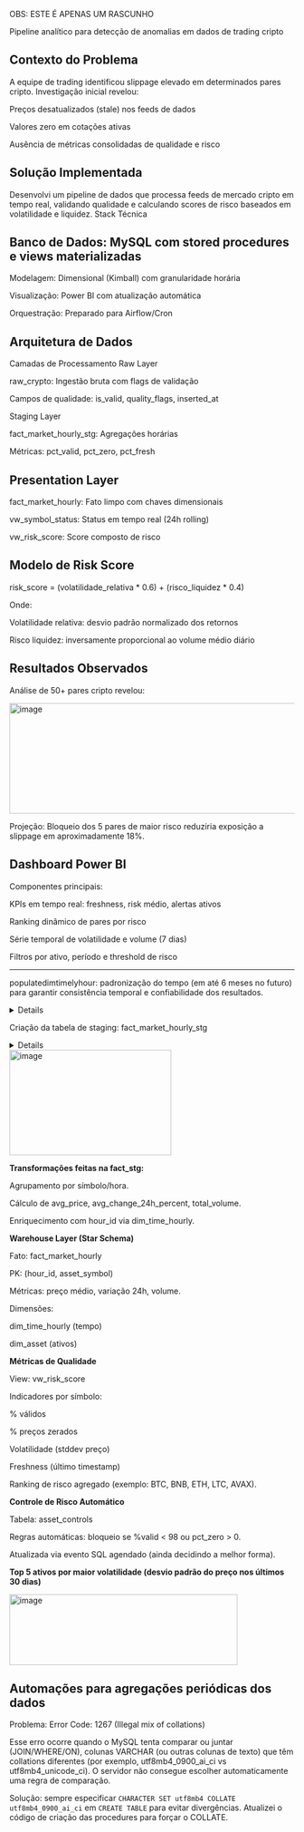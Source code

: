 OBS: ESTE É APENAS UM RASCUNHO

Pipeline analítico para detecção de anomalias em dados de trading cripto

## Contexto do Problema
A equipe de trading identificou slippage elevado em determinados pares cripto. Investigação inicial revelou:

Preços desatualizados (stale) nos feeds de dados

Valores zero em cotações ativas

Ausência de métricas consolidadas de qualidade e risco

## Solução Implementada
Desenvolvi um pipeline de dados que processa feeds de mercado cripto em tempo real, validando qualidade e calculando scores de risco baseados em volatilidade e liquidez.
Stack Técnica

## Banco de Dados: MySQL com stored procedures e views materializadas
Modelagem: Dimensional (Kimball) com granularidade horária

Visualização: Power BI com atualização automática

Orquestração: Preparado para Airflow/Cron

## Arquitetura de Dados
Camadas de Processamento
Raw Layer

raw_crypto: Ingestão bruta com flags de validação

Campos de qualidade: is_valid, quality_flags, inserted_at

Staging Layer

fact_market_hourly_stg: Agregações horárias

Métricas: pct_valid, pct_zero, pct_fresh

## Presentation Layer

fact_market_hourly: Fato limpo com chaves dimensionais

vw_symbol_status: Status em tempo real (24h rolling)

vw_risk_score: Score composto de risco

## Modelo de Risk Score

risk_score = (volatilidade_relativa * 0.6) + (risco_liquidez * 0.4)

Onde:

Volatilidade relativa: desvio padrão normalizado dos retornos

Risco liquidez: inversamente proporcional ao volume médio diário

## Resultados Observados

Análise de 50+ pares cripto revelou:

<img width="879" height="195" alt="image" src="https://github.com/user-attachments/assets/91c92f46-bb4b-437e-8620-763d7dbdb48b" />


Projeção: Bloqueio dos 5 pares de maior risco reduziria exposição a slippage em aproximadamente 18%.

## Dashboard Power BI

Componentes principais:

KPIs em tempo real: freshness, risk médio, alertas ativos

Ranking dinâmico de pares por risco

Série temporal de volatilidade e volume (7 dias)

Filtros por ativo, período e threshold de risco

---------------------------------------------------------------------
populatedimtimelyhour: padronização do tempo (em até 6 meses no futuro) para garantir consistência temporal e confiabilidade dos resultados.

<details>

  ```
CREATE DEFINER=`Acelino`@`%` PROCEDURE `PopulateDimTimeHourly`()
BEGIN
    DECLARE start_dt DATETIME DEFAULT '2023-01-01 00:00:00';
    DECLARE end_dt DATETIME DEFAULT DATE_ADD(NOW(), INTERVAL 6 MONTH);
    DECLARE total_hours INT DEFAULT 0;

    SET total_hours = TIMESTAMPDIFF(HOUR, start_dt, end_dt);

    /* 
      Gera 0..total_hours usando cross-join de 5 dígitos (10^5 = 100000 valores).
      Ajuste número de níveis se precisar de >100k horas.
    */
    INSERT IGNORE INTO dim_time_hourly (
        hour_id, full_date, year, quarter, month, day, day_of_week, hour,
        is_weekend, is_month_end, is_quarter_end
    )
    SELECT
        CAST(DATE_FORMAT(DATE_ADD(start_dt, INTERVAL n HOUR), '%Y%m%d%H') AS UNSIGNED) AS hour_id,
        DATE(DATE_ADD(start_dt, INTERVAL n HOUR)) AS full_date,
        YEAR(DATE_ADD(start_dt, INTERVAL n HOUR)) AS year,
        QUARTER(DATE_ADD(start_dt, INTERVAL n HOUR)) AS quarter,
        MONTH(DATE_ADD(start_dt, INTERVAL n HOUR)) AS month,
        DAY(DATE_ADD(start_dt, INTERVAL n HOUR)) AS day,
        (WEEKDAY(DATE_ADD(start_dt, INTERVAL n HOUR)) + 1) AS day_of_week,  -- 1=Mon .. 7=Sun
        HOUR(DATE_ADD(start_dt, INTERVAL n HOUR)) AS hour,
        ((WEEKDAY(DATE_ADD(start_dt, INTERVAL n HOUR)) + 1) IN (6,7)) AS is_weekend, -- 6=Sat,7=Sun
        (DAY(DATE_ADD(start_dt, INTERVAL n HOUR)) = DAY(LAST_DAY(DATE_ADD(start_dt, INTERVAL n HOUR)))) AS is_month_end,
        (MONTH(DATE_ADD(start_dt, INTERVAL n HOUR)) IN (3,6,9,12) AND DAY(DATE_ADD(start_dt, INTERVAL n HOUR)) = DAY(LAST_DAY(DATE_ADD(start_dt, INTERVAL n HOUR)))) AS is_quarter_end
    FROM (
        SELECT (a.n + b.n*10 + c.n*100 + d.n*1000 + e.n*10000) AS n
        FROM (SELECT 0 AS n UNION ALL SELECT 1 UNION ALL SELECT 2 UNION ALL SELECT 3 UNION ALL SELECT 4 UNION ALL SELECT 5 UNION ALL SELECT 6 UNION ALL SELECT 7 UNION ALL SELECT 8 UNION ALL SELECT 9) a,
             (SELECT 0 AS n UNION ALL SELECT 1 UNION ALL SELECT 2 UNION ALL SELECT 3 UNION ALL SELECT 4 UNION ALL SELECT 5 UNION ALL SELECT 6 UNION ALL SELECT 7 UNION ALL SELECT 8 UNION ALL SELECT 9) b,
             (SELECT 0 AS n UNION ALL SELECT 1 UNION ALL SELECT 2 UNION ALL SELECT 3 UNION ALL SELECT 4 UNION ALL SELECT 5 UNION ALL SELECT 6 UNION ALL SELECT 7 UNION ALL SELECT 8 UNION ALL SELECT 9) c,
             (SELECT 0 AS n UNION ALL SELECT 1 UNION ALL SELECT 2 UNION ALL SELECT 3 UNION ALL SELECT 4 UNION ALL SELECT 5 UNION ALL SELECT 6 UNION ALL SELECT 7 UNION ALL SELECT 8 UNION ALL SELECT 9) d,
             (SELECT 0 AS n UNION ALL SELECT 1 UNION ALL SELECT 2 UNION ALL SELECT 3 UNION ALL SELECT 4 UNION ALL SELECT 5 UNION ALL SELECT 6 UNION ALL SELECT 7 UNION ALL SELECT 8 UNION ALL SELECT 9) e
    ) nums
    WHERE n BETWEEN 0 AND total_hours
    ORDER BY n;
END
```
</details>


Criação da tabela de staging: fact_market_hourly_stg

<details>

  ```
CREATE TABLE IF NOT EXISTS fact_market_hourly_stg (
  hour_ts DATETIME NOT NULL,
  hour_id BIGINT DEFAULT NULL,
  asset_symbol VARCHAR(64) NOT NULL,
  cnt_obs INT,
  avg_price DECIMAL(30,10),
  avg_change_24h_percent DOUBLE,
  total_volume DOUBLE,
  price_stddev DOUBLE,
  pct_valid DECIMAL(6,4),
  ingest_ts TIMESTAMP DEFAULT CURRENT_TIMESTAMP,
  PRIMARY KEY (hour_ts, asset_symbol)
) ENGINE=InnoDB DEFAULT CHARSET=utf8mb4;
```
</details>

<img width="286" height="186" alt="image" src="https://github.com/user-attachments/assets/ead5c0c3-2a75-481e-92f3-04cac4bdd7d3" />

**Transformações feitas na fact_stg:**

Agrupamento por símbolo/hora.

Cálculo de avg_price, avg_change_24h_percent, total_volume.

Enriquecimento com hour_id via dim_time_hourly.


**Warehouse Layer (Star Schema)**

Fato: fact_market_hourly

PK: (hour_id, asset_symbol)

Métricas: preço médio, variação 24h, volume.

Dimensões:

dim_time_hourly (tempo)

dim_asset (ativos)


**Métricas de Qualidade**

View: vw_risk_score

Indicadores por símbolo:

% válidos

% preços zerados

Volatilidade (stddev preço)

Freshness (último timestamp)

Ranking de risco agregado (exemplo: BTC, BNB, ETH, LTC, AVAX).

**Controle de Risco Automático**

Tabela: asset_controls

Regras automáticas: bloqueio se %valid < 98 ou pct_zero > 0.

Atualizada via evento SQL agendado (ainda decidindo a melhor forma).

**Top 5 ativos por maior volatilidade (desvio padrão do preço nos últimos 30 dias)**

<img width="403" height="125" alt="image" src="https://github.com/user-attachments/assets/f5d5e882-6b7c-4248-aa02-2e9b4c3e78a2" />

## Automações para agregações periódicas dos dados

Problema: Error Code: 1267 (Illegal mix of collations)

Esse erro ocorre quando o MySQL tenta comparar ou juntar (JOIN/WHERE/ON), colunas VARCHAR (ou outras colunas de texto) que têm collations diferentes (por exemplo, utf8mb4_0900_ai_ci vs utf8mb4_unicode_ci). O servidor não consegue escolher automaticamente uma regra de comparação.

Solução: sempre especificar ```CHARACTER SET utf8mb4 COLLATE utf8mb4_0900_ai_ci``` em ```CREATE TABLE``` para evitar divergências. Atualizei o código de criação das procedures para forçar o COLLATE.



